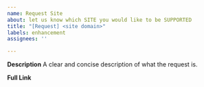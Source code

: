 ```yaml
---
name: Request Site
about: let us know which SITE you would like to be SUPPORTED
title: "[Request] <site domain>"
labels: enhancement
assignees: ''

---
```


<!--
** AdsBypasser DOES NOT bypass reCAPTCHA **

If FULL LINK is NOT provided in the description, the ticket will be CLOSED after 7 DAYS.

Steps to Follow:
1) Please have a look at the open issues, is there an existing ticket for the site OPEN...?
- if YES:
DO NOT open a NEW ticket for the same site.

- if NO:
DO open a NEW ticket, with the following information:

2. In the ticket title, please put the "site domain"
[Request] <site domain>  : Request a site to be supported.
-->

**Description**
A clear and concise description of what the request is.

**Full Link**
